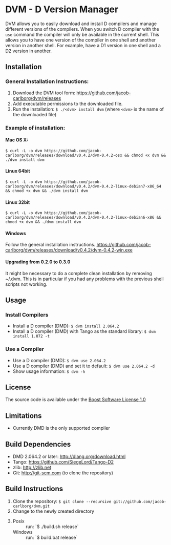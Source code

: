 # DVM - D Version Manager

DVM allows you to easily download and install D compilers and manage different versions of the
compilers. When you switch D compiler with the `use` command the compiler will only be
available in the current shell. This allows you to have one version of the compiler in one
shell and another version in another shell. For example, have a D1 version in one shell and a
D2 version in another.

## Installation

### General Installation Instructions:

1. Download the DVM tool form: https://github.com/jacob-carlborg/dvm/releases
2. Add executable permissions to the downloaded file.
3. Run the installation: `$ ./<dvm> install dvm` (where `<dvm>` is the name of the downloaded file) 

### Example of installation:

#### Mac OS X:

	$ curl -L -o dvm https://github.com/jacob-carlborg/dvm/releases/download/v0.4.2/dvm-0.4.2-osx && chmod +x dvm && ./dvm install dvm

#### Linux 64bit

	$ curl -L -o dvm https://github.com/jacob-carlborg/dvm/releases/download/v0.4.2/dvm-0.4.2-linux-debian7-x86_64 && chmod +x dvm && ./dvm install dvm

#### Linux 32bit

	$ curl -L -o dvm https://github.com/jacob-carlborg/dvm/releases/download/v0.4.2/dvm-0.4.2-linux-debian6-x86 && chmod +x dvm && ./dvm install dvm

#### Windows

Follow the general installation instructions.
https://github.com/jacob-carlborg/dvm/releases/download/v0.4.2/dvm-0.4.2-win.exe

#### Upgrading from 0.2.0 to 0.3.0

It might be necessary to do a complete clean installation by removing ~/.dvm. This is in
particular if you had any problems with the previous shell scripts not working.

## Usage

### Install Compilers

* Install a D compiler (DMD): `$ dvm install 2.064.2`
* Install a D compiler (DMD) with Tango as the standard library: `$ dvm install 1.072 -t`

### Use a Compiler

* Use a D compiler (DMD): `$ dvm use 2.064.2`
* Use a D compiler (DMD) and set it to default: `$ dvm use 2.064.2 -d`
* Show usage information: `$ dvm -h`

## License

The source code is available under the [Boost Software License 1.0](http://www.boost.org/LICENSE_1_0.txt)

## Limitations

* Currently DMD is the only supported compiler

## Build Dependencies

* DMD 2.064.2 or later: http://dlang.org/download.html
* Tango: https://github.com/SiegeLord/Tango-D2
* zlib: http://zlib.net
* Git: http://git-scm.com (to clone the repository) 

## Build Instructions

1. Clone the repository: `$ git clone --recursive git://github.com/jacob-carlborg/dvm.git`
2. Change to the newly created directory
3. <dl>
	<dt>Posix</dt>
	<dd>run: `$ ./build.sh release`</dd>
	<dt>Windows</dt>
	<dd>run: `$ build.bat release`</dd>
</dl>
